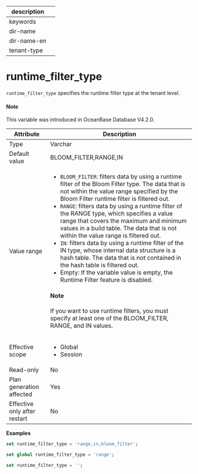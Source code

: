 | description ||
|---|---|
| keywords ||
| dir-name ||
| dir-name-en ||
| tenant-type ||

# runtime_filter_type

`runtime_filter_type` specifies the runtime filter type at the tenant level. 

<main id="notice" type='explain'>

  <h4>Note</h4>

  <p>This variable was introduced in OceanBase Database V4.2.0. </p>

</main>

| Attribute | Description |
| --- | --- |
| Type | Varchar |
| Default value | BLOOM_FILTER,RANGE,IN |
| Value range | <ul><li>`BLOOM_FILTER`: filters data by using a runtime filter of the Bloom Filter type. The data that is not within the value range specified by the Bloom Filter runtime filter is filtered out.   </li><li>`RANGE`: filters data by using a runtime filter of the RANGE type, which specifies a value range that covers the maximum and minimum values in a build table. The data that is not within the value range is filtered out.  </li><li>`IN`: filters data by using a runtime filter of the IN type, whose internal data structure is a hash table. The data that is not contained in the hash table is filtered out.  </li><li>Empty: If the variable value is empty, the Runtime Filter feature is disabled.  </li></ul><main id="notice" type='explain'><h4>Note</h4><p>If you want to use runtime filters, you must specify at least one of the BLOOM_FILTER, RANGE, and IN values. </p></main> |
| Effective scope | <ul><li>Global  </li><li>Session </li></ul> |
| Read-only | No |
| Plan generation affected | Yes |
| Effective only after restart | No |

**Examples**

```sql
set runtime_filter_type = 'range,in,bloom_filter';
```

```sql
set global runtime_filter_type = 'range';
```

```sql
set runtime_filter_type = '';
```
